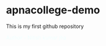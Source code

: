 # apnacollege-demo
This is my first github repository<br>
<p style="color: azure">Author - Nitish kumar jha</p>
